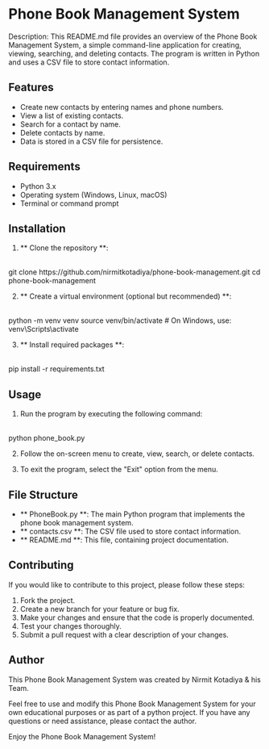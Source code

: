 # Phone Book Management System

Description: This README.md file provides an overview of the Phone Book Management System, a simple command-line application for creating, viewing, searching, and deleting contacts. The program is written in Python and uses a CSV file to store contact information.


## Features

- Create new contacts by entering names and phone numbers.
- View a list of existing contacts.
- Search for a contact by name.
- Delete contacts by name.
- Data is stored in a CSV file for persistence.


## Requirements
- Python 3.x
- Operating system (Windows, Linux, macOS)
- Terminal or command prompt


## Installation

1. ** Clone the repository **:
<br>
git clone https://github.com/nirmitkotadiya/phone-book-management.git
cd phone-book-management

2. ** Create a virtual environment (optional but recommended) **:
<br>
python -m venv venv
source venv/bin/activate  # On Windows, use: venv\Scripts\activate

3. ** Install required packages **:
<br>
pip install -r requirements.txt


## Usage

1. Run the program by executing the following command:
<br>
python phone_book.py

2. Follow the on-screen menu to create, view, search, or delete contacts.

3. To exit the program, select the "Exit" option from the menu.


## File Structure

- ** PhoneBook.py **: The main Python program that implements the phone book management system.
- ** contacts.csv **: The CSV file used to store contact information.
- ** README.md **: This file, containing project documentation.


## Contributing

If you would like to contribute to this project, please follow these steps:

1. Fork the project.
2. Create a new branch for your feature or bug fix.
3. Make your changes and ensure that the code is properly documented.
4. Test your changes thoroughly.
5. Submit a pull request with a clear description of your changes.


## Author

This Phone Book Management System was created by Nirmit Kotadiya & his Team.


Feel free to use and modify this Phone Book Management System for your own educational purposes or as part of a python project. If you have any questions or need assistance, please contact the author.

Enjoy the Phone Book Management System!

